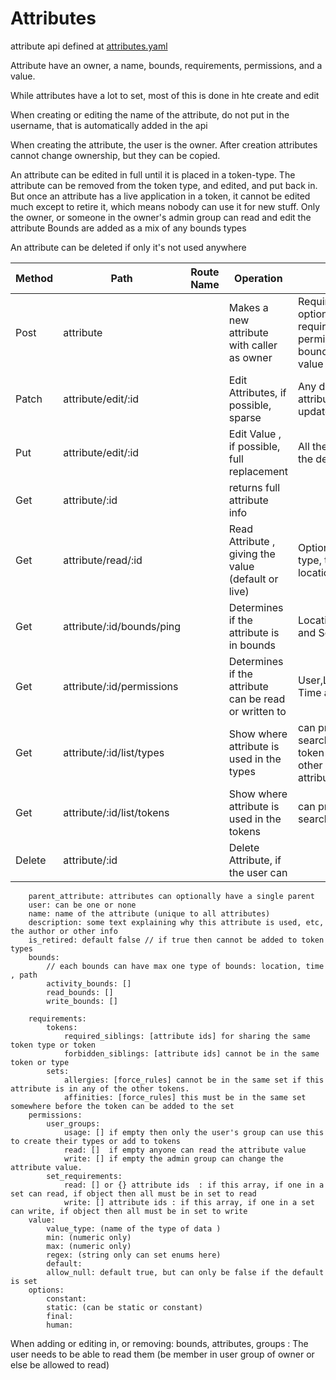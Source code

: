 # Attributes

attribute api defined at [attributes.yaml](../../api-docs/attributes.yaml)

Attribute have an owner, a name, bounds, requirements, permissions, and a value.

While attributes have a lot to set, most of this is done in hte create and edit

When creating or editing the name of the attribute, do not put in the username, that is automatically added in the api

When creating the attribute, the user is the owner. After creation attributes cannot change ownership, but they can be copied.

An attribute can be edited in full until it is placed in a token-type. The attribute can be removed from the token type, and edited, and put back in.
But once an attribute has a live application in a token, it cannot be edited much except to retire it, which means nobody can use it for new stuff.
Only the owner, or someone in the owner's admin group can read and edit the attribute
Bounds are added as a mix of any bounds types

An attribute can be deleted if only it's not used anywhere

| Method | Path                      | Route Name | Operation                                             | Args                                                                 |
|--------|---------------------------|------------|-------------------------------------------------------|----------------------------------------------------------------------|
| Post   | attribute                 |            | Makes a new attribute with caller as owner            | Required name: optional requirements, permissions, bounds, and value |
| Patch  | attribute/edit/:id        |            | Edit Attributes, if possible, sparse                  | Any detail of the attribute, sparse update                           |
| Put    | attribute/edit/:id        |            | Edit Value , if possible, full replacement            | All the values for the definition                                    |
| Get    | attribute/:id             |            | returns full attribute info                           |                                                                      |
| Get    | attribute/read/:id        |            | Read Attribute , giving the value (default or live)   | Optional token type, token,set, location, time                       |
| Get    | attribute/:id/bounds/ping |            | Determines if the attribute is in bounds              | Location, Time and Set                                               |
| Get    | attribute/:id/permissions |            | Determines if the attribute can be read or written to | User,Location, Time and Set                                          |
| Get    | attribute/:id/list/types  |            | Show where attribute is used in the types             | can provide a search using token type and other attributes,iterator  |
| Get    | attribute/:id/list/tokens |            | Show where attribute is used in the tokens            | can provide a search,iterator                                        |
| Delete | attribute/:id             |            | Delete Attribute, if the user can                     |                                                                      |


        parent_attribute: attributes can optionally have a single parent
        user: can be one or none
        name: name of the attribute (unique to all attributes)
        description: some text explaining why this attribute is used, etc, the author or other info
        is_retired: default false // if true then cannot be added to token types 
        bounds:
            // each bounds can have max one type of bounds: location, time , path
            activity_bounds: []
            read_bounds: []
            write_bounds: []

        requirements:
            tokens:
                required_siblings: [attribute ids] for sharing the same token type or token
                forbidden_siblings: [attribute ids] cannot be in the same token or type
            sets:
                allergies: [force_rules] cannot be in the same set if this attribute is in any of the other tokens. 
                affinities: [force_rules] this must be in the same set somewhere before the token can be added to the set
        permissions:
            user_groups:
                usage: [] if empty then only the user's group can use this to create their types or add to tokens 
                read: []  if empty anyone can read the attribute value
                write: [] if empty the admin group can change the attribute value.
            set_requirements: 
                read: [] or {} attribute ids  : if this array, if one in a set can read, if object then all must be in set to read
                write: [] attribute ids : if this array, if one in a set can write, if object then all must be in set to write
        value:
            value_type: (name of the type of data )
            min: (numeric only)
            max: (numeric only)
            regex: (string only can set enums here)
            default:
            allow_null: default true, but can only be false if the default is set
        options:
            constant:
            static: (can be static or constant)
            final:
            human:



When adding or editing in, or removing: bounds, attributes,  groups :
    The user needs to be able to read them (be member in user group of owner or else be allowed to read)